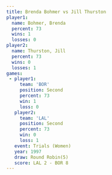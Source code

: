```yaml
---
title: Brenda Bohmer vs Jill Thurston
player1:              
  name: Bohmer, Brenda
  percent: 73         
  wins: 1             
  losses: 0           
player2:              
  name: Thurston, Jill
  percent: 73         
  wins: 0             
  losses: 1           
games:
 - player1:          
     team: 'BOR'     
     position: Second
     percent: 73     
     win: 1          
     loss: 0         
   player2:          
     team: 'LAL'     
     position: Second
     percent: 73     
     win: 0          
     loss: 1         
   event: Trials (Women)
   year: 1997           
   draw: Round Robin(5) 
   score: LAL 2 - BOR 8 
---
```

